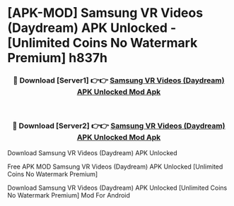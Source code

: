 # [APK-MOD] Samsung VR Videos (Daydream) APK Unlocked - [Unlimited Coins No Watermark Premium] h837h



<div align="center">
<h3>🔴 Download [Server1] 👉👉 <a href="https://momento.my/?title=Samsung_VR_Videos_(Daydream)_APK_Unlocked">Samsung VR Videos (Daydream) APK Unlocked Mod Apk</a></h3><br>

<h3>🔴 Download [Server2] 👉👉 <a href="https://momento.my/?title=Samsung_VR_Videos_(Daydream)_APK_Unlocked">Samsung VR Videos (Daydream) APK Unlocked Mod Apk</a></h3>
</div>



Download Samsung VR Videos (Daydream) APK Unlocked 

Free APK MOD Samsung VR Videos (Daydream) APK Unlocked [Unlimited Coins No Watermark Premium]

Download Samsung VR Videos (Daydream) APK Unlocked [Unlimited Coins No Watermark Premium] Mod For Android

